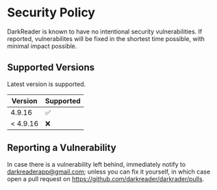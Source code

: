 # Security Policy

DarkReader is known to have no intentional security vulnerabilities.
If reported, vulnerabilites will be fixed in the shortest time possible,
with minimal impact possible.

## Supported Versions

Latest version is supported.

| Version   | Supported          |
| --------- | ------------------ |
| 4.9.16    | :white_check_mark: |
| < 4.9.16  | :x:                |

## Reporting a Vulnerability

In case there is a vulnerability left behind, immediately notify
to <darkreaderapp@gmail.com>; unless you can fix it yourself,
in which case open a pull request on 
<https://github.com/darkreader/darkrader/pulls>.
